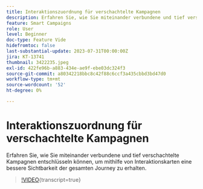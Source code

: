 ```yaml
---
title: Interaktionszuordnung für verschachtelte Kampagnen
description: Erfahren Sie, wie Sie miteinander verbundene und tief verschachtelte Kampagnen entschlüsseln können, um mithilfe von Interaktionskarten eine bessere Sichtbarkeit der gesamten Journey zu erhalten.
feature: Smart Campaigns
role: User
level: Beginner
doc-type: Feature Vide
hidefromtoc: false
last-substantial-update: 2023-07-31T00:00:00Z
jira: KT-13741
thumbnail: 3422235.jpeg
exl-id: 422fe96b-a883-434e-ae9f-ebe03dc324f3
source-git-commit: a80342218bbc8c42f88c6ccf3a435cbbd3bd47d0
workflow-type: tm+mt
source-wordcount: '52'
ht-degree: 0%

---
```


# Interaktionszuordnung für verschachtelte Kampagnen

Erfahren Sie, wie Sie miteinander verbundene und tief verschachtelte Kampagnen entschlüsseln können, um mithilfe von Interaktionskarten eine bessere Sichtbarkeit der gesamten Journey zu erhalten.

>[!VIDEO](https://video.tv.adobe.com/v/3422235/?learn=on){transcript=true}
